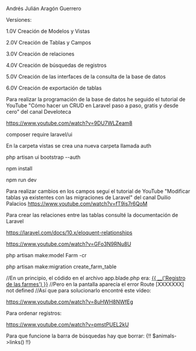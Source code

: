 Andrés Julián Aragón Guerrero

Versiones:

1.0V Creación de Modelos y Vistas

2.0V Creación de Tablas y Campos

3.0V Creación de relaciones

4.0V Creación de búsquedas de registros

5.0V Creación de las interfaces de la consulta de la base de datos 

6.0V Creación de exportación de tablas



Para realizar la programación de la base de datos he seguido el tutorial de YouTube
"Cómo hacer un CRUD en Laravel paso a paso, gratis y desde cero" del canal Develoteca

https://www.youtube.com/watch?v=9DU7WLZeam8

composer require laravel/ui

En la carpeta vistas se crea una nueva carpeta llamada auth

php artisan ui bootstrap --auth

npm install

npm run dev

Para realizar cambios en los campos seguí el tutorial de YouTube
"Modificar tablas ya existentes con las migraciones de Laravel" del canal Duilio Palacios
https://www.youtube.com/watch?v=fT9is7r6QoM

Para crear las relaciones entre las tablas consulté la documentación de Laravel

https://laravel.com/docs/10.x/eloquent-relationships

https://www.youtube.com/watch?v=GFo3N9RNu8U

php artisan make:model Farm  -cr

php artisan make:migration create_farm_table

//En un principio, el códido en el archivo app.blade.php era: 
    <a class="nav-link" href="{{ route('farm.index') }}">{{ __('Registro de las farmes') }}</a>
//Pero en la pantalla aparecía el error Route [XXXXXXX] not defined
//Así que para solucionarlo encontré este vídeo:

https://www.youtube.com/watch?v=8uHWH8NWfEg

Para ordenar registros:

https://www.youtube.com/watch?v=pmstPUEL2kU

Para que funcione la barra de búsquedas hay que borrar: {!! $animals->links() !!}
